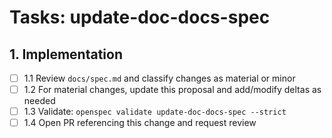 # Tasks: update-doc-docs-spec

## 1. Implementation

- [ ] 1.1 Review `docs/spec.md` and classify changes as material or minor
- [ ] 1.2 For material changes, update this proposal and add/modify deltas as needed
- [ ] 1.3 Validate: `openspec validate update-doc-docs-spec --strict`
- [ ] 1.4 Open PR referencing this change and request review
